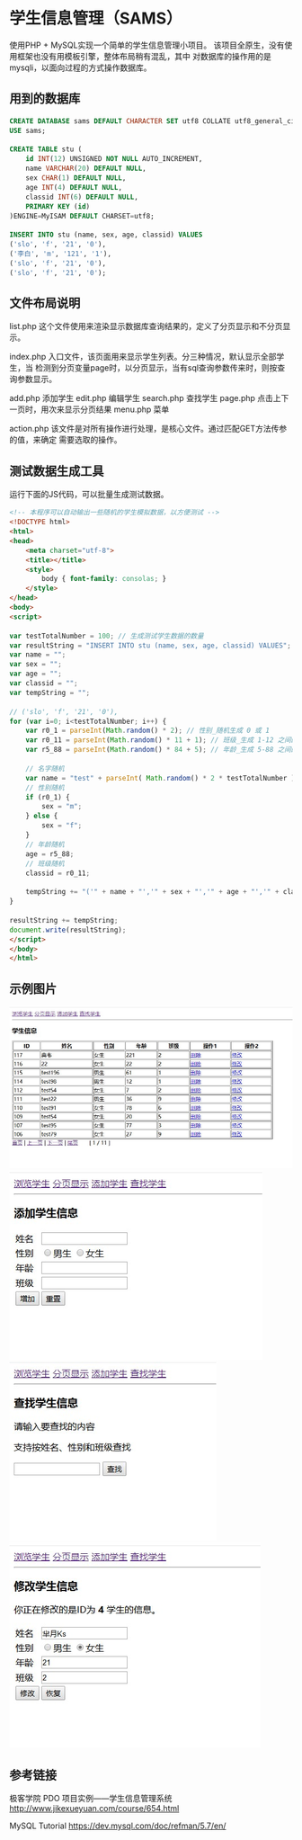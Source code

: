 # 学生信息管理（SAMS）
使用PHP + MySQL实现一个简单的学生信息管理小项目。
该项目全原生，没有使用框架也没有用模板引擎，整体布局稍有混乱，其中
对数据库的操作用的是mysqli，以面向过程的方式操作数据库。


## 用到的数据库
```sql
CREATE DATABASE sams DEFAULT CHARACTER SET utf8 COLLATE utf8_general_ci;
USE sams;

CREATE TABLE stu (
	id INT(12) UNSIGNED NOT NULL AUTO_INCREMENT,
	name VARCHAR(20) DEFAULT NULL, 
	sex CHAR(1) DEFAULT NULL, 
	age INT(4) DEFAULT NULL,
	classid INT(6) DEFAULT NULL,
	PRIMARY KEY (id)
)ENGINE=MyISAM DEFAULT CHARSET=utf8;

INSERT INTO stu (name, sex, age, classid) VALUES 
('slo', 'f', '21', '0'),
('李白', 'm', '121', '1'),
('slo', 'f', '21', '0'),
('slo', 'f', '21', '0');
```

## 文件布局说明
list.php 这个文件使用来渲染显示数据库查询结果的，定义了分页显示和不分页显示。

index.php 入口文件，该页面用来显示学生列表。分三种情况，默认显示全部学生，当
检测到分页变量page时，以分页显示，当有sql查询参数传来时，则按查询参数显示。

add.php 添加学生 
edit.php 编辑学生 
search.php 查找学生 
page.php 点击上下一页时，用次来显示分页结果 
menu.php 菜单 

action.php 该文件是对所有操作进行处理，是核心文件。通过匹配GET方法传参的值，来确定
需要选取的操作。

## 测试数据生成工具
运行下面的JS代码，可以批量生成测试数据。
```html
<!-- 本程序可以自动输出一些随机的学生模拟数据，以方便测试 -->
<!DOCTYPE html>
<html>
<head>
	<meta charset="utf-8">
    <title></title>
    <style>
        body { font-family: consolas; }
    </style>
</head>
<body>
<script>

var testTotalNumber = 100; // 生成测试学生数据的数量
var resultString = "INSERT INTO stu (name, sex, age, classid) VALUES"; // 存放结果字符串
var name = "";
var sex = "";
var age = "";
var classid = "";
var tempString = "";

// ('slo', 'f', '21', '0'),
for (var i=0; i<testTotalNumber; i++) {
    var r0_1 = parseInt(Math.random() * 2); // 性别_随机生成 0 或 1
    var r0_11 = parseInt(Math.random() * 11 + 1); // 班级_生成 1-12 之间的随机数
    var r5_88 = parseInt(Math.random() * 84 + 5); // 年龄_生成 5-88 之间的随机数

    // 名字随机
    var name = "test" + parseInt( Math.random() * 2 * testTotalNumber );
    // 性别随机
    if (r0_1) {
        sex = "m";
    } else {
        sex = "f";
    }
    // 年龄随机
    age = r5_88;
    // 班级随机
    classid = r0_11;
    
    tempString += "('" + name + "','" + sex + "','" + age + "','" + classid + "'),<br>";
}

resultString += tempString;
document.write(resultString);
</script>
</body>
</html>
```

## 示例图片
![1](./img/1.jpg)
![2](./img/2.jpg)
![3](./img/3.jpg)
![4](./img/4.jpg)

## 参考链接
极客学院 PDO 项目实例——学生信息管理系统
http://www.jikexueyuan.com/course/654.html

MySQL Tutorial
https://dev.mysql.com/doc/refman/5.7/en/







